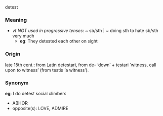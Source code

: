 detest
### Meaning
+ _vt NOT used in progressive tenses_: ~ sb/sth | ~ doing sth to hate sb/sth very much
	+ __eg__: They detested each other on sight

### Origin

late 15th cent.: from Latin detestari, from de- ‘down’ + testari ‘witness, call upon to witness’ (from testis ‘a witness’).

### Synonym

__eg__: I do detest social climbers

+ ABHOR
+ opposite(s): LOVE, ADMIRE


